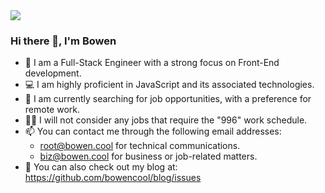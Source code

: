 <div>
<img src="https://github-readme-stats.vercel.app/api?username=bowencool&show_icons=true&count_private=true">
<!-- <img align="right" src="https://github-readme-stats.vercel.app/api/top-langs/?username=bowencool"> -->
</div>

### Hi there 👋, I'm Bowen

<!-- - 🔭 I'm working in Hangzhou now -->
- 🦄 I am a Full-Stack Engineer with a strong focus on Front-End development.
- 💻 I am highly proficient in JavaScript and its associated technologies.
- 🔭 I am currently searching for job opportunities, with a preference for remote work. 
- 🙅‍♂️ I will not consider any jobs that require the "996" work schedule.
- 📫 You can contact me through the following email addresses: 
  - <root@bowen.cool> for technical communications.
  - <biz@bowen.cool> for business or job-related matters.
- 🔗 You can also check out my blog at: <https://github.com/bowencool/blog/issues>
<!-- - 🌱 I am currently working to enhance my English proficiency. -->
